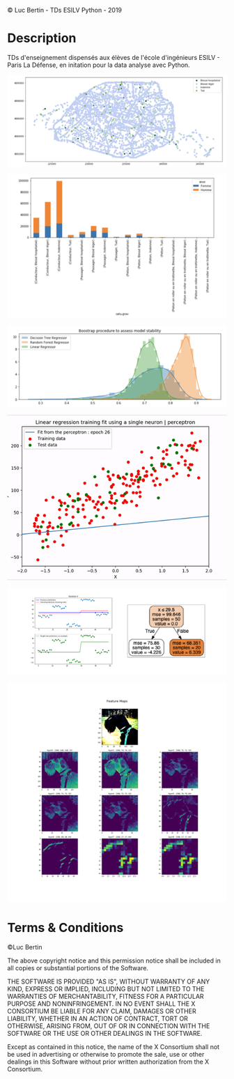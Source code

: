© Luc Bertin - TDs ESILV Python - 2019

# Description

TDs d'enseignement dispensés aux élèves de l'école d'ingénieurs ESILV - Paris La Défense, en initation pour la data analyse avec Python.

![Une petite analyse avec Pandas](img_README/data_analysis2.png)

![Une petite analyse avec Pandas](img_README/data_analysis.png)

![résultats Bootstrap avec plusieurs modèles](td4_ressources/img_bootstrap.png)


<!-- ![résultats Bootstrap avec plusieurs modèles](td5_ressources/regression_animation.gif) -->
<p align="center">
  <img src="td5_ressources/regression_animation.gif">
</p>

<p align="center">
  <img src="bonus_ressources_gradient_boosting/gradient_boosting_animation.gif">
</p>


<p align="center">
  <img src="td6_ressources/FeatureMaps.png">
</p>


# Terms & Conditions
©Luc Bertin

The above copyright notice and this permission notice shall be included in all copies or substantial portions of the Software.

THE SOFTWARE IS PROVIDED "AS IS", WITHOUT WARRANTY OF ANY KIND, EXPRESS OR IMPLIED, INCLUDING BUT NOT LIMITED TO THE WARRANTIES OF MERCHANTABILITY, FITNESS FOR A PARTICULAR PURPOSE AND NONINFRINGEMENT. IN NO EVENT SHALL THE X CONSORTIUM BE LIABLE FOR ANY CLAIM, DAMAGES OR OTHER LIABILITY, WHETHER IN AN ACTION OF CONTRACT, TORT OR OTHERWISE, ARISING FROM, OUT OF OR IN CONNECTION WITH THE SOFTWARE OR THE USE OR OTHER DEALINGS IN THE SOFTWARE.

Except as contained in this notice, the name of the X Consortium shall not be used in advertising or otherwise to promote the sale, use or other dealings in this Software without prior written authorization from the X Consortium.
